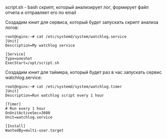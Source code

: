 script.sh - bash скрипт, который анализирует лог, формирует файл отчета и отправляет его по email

Создадим юнит для сервиса, который будет запускать скрипт анализа логов:
```
root@nginx:~# cat /etc/systemd/system/watchlog.service
[Unit]
Description=My watchlog service

[Service]
Type=oneshot
ExecStart=/opt/script.sh
```

Создадим юнит для таймера, который будет раз в час запускать сервис watchlog.service:
```
root@nginx:~# cat /etc/systemd/system/watchlog.timer
[Unit]
Description=Run watchlog script every 1 hour

[Timer]
# Run every 1 hour
OnUnitActiveSec=3600
Unit=watchlog.service

[Install]
WantedBy=multi-user.target
```

